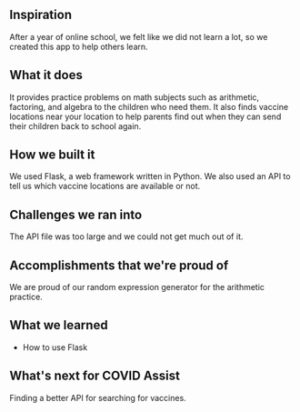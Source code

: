 ## Inspiration
After a year of online school, we felt like we did not learn a lot, so we created this app to help others learn.

## What it does
It provides practice problems on math subjects such as arithmetic, factoring, and algebra to the children who need them. It also finds vaccine locations near your location to help parents find out when they can send their children back to school again.

## How we built it
We used Flask, a web framework written in Python. We also used an API to tell us which vaccine locations are available or not.

## Challenges we ran into
The API file was too large and we could not get much out of it.

## Accomplishments that we're proud of
We are proud of our random expression generator for the arithmetic practice.

## What we learned
- How to use Flask

## What's next for COVID Assist
Finding a better API for searching for vaccines.